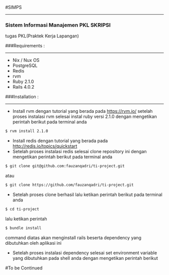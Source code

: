 #SIMPS
___


### **Sistem Informasi Manajemen PKL SKRIPSI**

tugas PKL(Praktek Kerja Lapangan)

###Requirements :
___

- Nix / Nux OS
- PostgreSQL
- Redis
- rvm
- Ruby 2.1.0
- Rails 4.0.2


###Installation  : 
___
* Install rvm dengan tutorial yang berada pada https://rvm.io/
setelah proses instalasi rvm selesai instal ruby versi 2.1.0 dengan mengetikan perintah berikut pada terminal anda
```bash
$ rvm install 2.1.0
```
* Install redis dengan tutorial yang berada pada http://redis.io/topics/quickstart
* Setelah proses instalasi redis selesai clone repository ini dengan mengetikan perintah berikut pada terminal anda
```bash
$ git clone git@github.com:fauzanqadri/ti-project.git
```
atau
```bash
$ git clone https://github.com/fauzanqadri/ti-project.git
```
* Setelah proses clone berhasil lalu ketikan perintah berikut pada terminal anda
```bash
$ cd ti-project
```
lalu ketikan perintah
```bash
$ bundle install
```
command diatas akan menginstall rails beserta dependency yang dibutuhkan oleh aplikasi ini
* Setelah proses instalasi dependency selesai set environment variable yang dibutuhkan pada shell anda dengan mengetikan perintah berikut

#To be Continued
